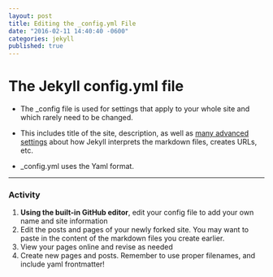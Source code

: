 ```yaml
---
layout: post
title: Editing the _config.yml File
date: "2016-02-11 14:40:40 -0600"
categories: jekyll
published: true
---
```





# The Jekyll config.yml file

* The \_config file is used for settings that apply to your whole site and which rarely need to be changed.

* This includes title of the site, description, as well as [many advanced settings](https://jekyllrb.com/docs/configuration/) about how Jekyll interprets the markdown files, creates URLs, etc.

* \_config.yml uses the Yaml format.

*** 

### Activity

1. **Using the built-in GitHub editor**, edit your config file to add your own name and site information
1. Edit the posts and pages of your newly forked site. You may want to paste in the content of the markdown files you create earlier.
1. View your pages online and revise as needed
1. Create new pages and posts. Remember to use proper filenames, and include yaml frontmatter!
